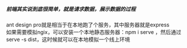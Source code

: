 ##### 前端其实说到底很简单，就是请求数据，展示数据的过程
ant design pro就是相当于在本地跑了个服务，其中服务器就是express  
如果需要模拟ngix，可以安装一个本地静态服务器：npm i serve ，然后通过serve -s dist，这时候就可以在本地模拟一个线上环境